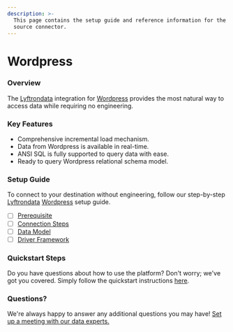 ```yaml
---
description: >-
  This page contains the setup guide and reference information for the Wordpress
  source connector.
---
```


# Wordpress

### Overview

The [Lyftrondata](https://www.lyftrondata.com/) integration for [Wordpress](None/) provides the most natural way to access data while requiring no engineering.

### Key Features

* Comprehensive incremental load mechanism.
* Data from Wordpress is available in real-time.
* ANSI SQL is fully supported to query data with ease.
* Ready to query Wordpress relational schema model.

### Setup Guide

To connect to your destination without engineering, follow our step-by-step [Lyftrondata](https://www.lyftrondata.com/) [Wordpress](None/) setup guide.

* [ ] [Prerequisite](prerequisite.md)
* [ ] [Connection Steps](connection-steps.md)
* [ ] [Data Model](data-model/erd.md)
* [ ] [Driver Framework](driver-framework/)

### Quickstart Steps

Do you have questions about how to use the platform? Don't worry; we've got you covered. Simply follow the quickstart instructions [here](../../).

### Questions? <a href="#questions" id="questions"></a>

We're always happy to answer any additional questions you may have! [Set up a meeting with our data experts.](https://www.lyftrondata.com/book-a-meeting/)
